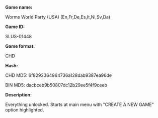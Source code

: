 **Game name:**

Worms World Party (USA) (En,Fr,De,Es,It,Nl,Sv,Da)

**Game ID:**

SLUS-01448

**Game format:**

CHD

**Hash:**

CHD MD5: 6f8292364964736a128dab9387ea96de

BIN MD5: dacbceb9b50807dc12b29ee5f4f9ceeb

**Description:**

Everything unlocked. Starts at main menu with "CREATE A NEW GAME" option highlighted.